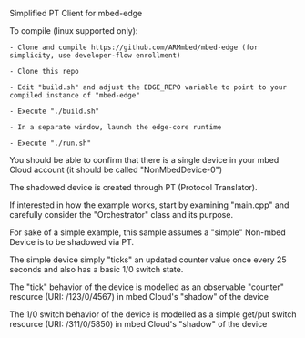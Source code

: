 Simplified PT Client for mbed-edge

To compile (linux supported only):

	- Clone and compile https://github.com/ARMmbed/mbed-edge (for simplicity, use developer-flow enrollment)

	- Clone this repo

	- Edit "build.sh" and adjust the EDGE_REPO variable to point to your compiled instance of "mbed-edge"

	- Execute "./build.sh"

	- In a separate window, launch the edge-core runtime

	- Execute "./run.sh"

You should be able to confirm that there is a single device in your mbed Cloud account (it should be called "NonMbedDevice-0")

The shadowed device is created through PT (Protocol Translator). 

If interested in how the example works, start by examining "main.cpp" and carefully consider the "Orchestrator" class and its purpose. 

For sake of a simple example, this sample assumes a "simple" Non-mbed Device is to be shadowed via PT. 

The simple device simply "ticks" an updated counter value once every 25 seconds and also has a basic 1/0 switch state. 

The "tick" behavior of the device is modelled as an observable "counter" resource (URI: /123/0/4567) in mbed Cloud's "shadow" of the device

The 1/0 switch behavior of the device is modelled as a simple get/put switch resource (URI: /311/0/5850) in mbed Cloud's "shadow" of the device
